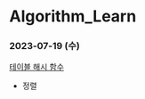 # Algorithm_Learn
### 2023-07-19 (수)
[테이블 해시 함수](https://school.programmers.co.kr/learn/courses/30/lessons/147354)
- 정렬
